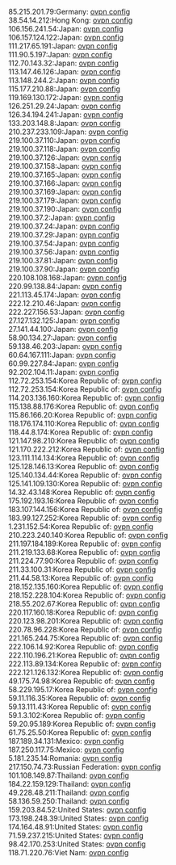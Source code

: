 85.215.201.79:Germany: [ovpn config](vpn/85_215_201_79.ovpn)  
38.54.14.212:Hong Kong: [ovpn config](vpn/38_54_14_212.ovpn)  
106.156.241.54:Japan: [ovpn config](vpn/106_156_241_54.ovpn)  
106.157.124.122:Japan: [ovpn config](vpn/106_157_124_122.ovpn)  
111.217.65.191:Japan: [ovpn config](vpn/111_217_65_191.ovpn)  
111.90.5.197:Japan: [ovpn config](vpn/111_90_5_197.ovpn)  
112.70.143.32:Japan: [ovpn config](vpn/112_70_143_32.ovpn)  
113.147.46.126:Japan: [ovpn config](vpn/113_147_46_126.ovpn)  
113.148.244.2:Japan: [ovpn config](vpn/113_148_244_2.ovpn)  
115.177.210.88:Japan: [ovpn config](vpn/115_177_210_88.ovpn)  
119.169.130.172:Japan: [ovpn config](vpn/119_169_130_172.ovpn)  
126.251.29.24:Japan: [ovpn config](vpn/126_251_29_24.ovpn)  
126.34.194.241:Japan: [ovpn config](vpn/126_34_194_241.ovpn)  
133.203.148.8:Japan: [ovpn config](vpn/133_203_148_8.ovpn)  
210.237.233.109:Japan: [ovpn config](vpn/210_237_233_109.ovpn)  
219.100.37.110:Japan: [ovpn config](vpn/219_100_37_110.ovpn)  
219.100.37.118:Japan: [ovpn config](vpn/219_100_37_118.ovpn)  
219.100.37.126:Japan: [ovpn config](vpn/219_100_37_126.ovpn)  
219.100.37.158:Japan: [ovpn config](vpn/219_100_37_158.ovpn)  
219.100.37.165:Japan: [ovpn config](vpn/219_100_37_165.ovpn)  
219.100.37.166:Japan: [ovpn config](vpn/219_100_37_166.ovpn)  
219.100.37.169:Japan: [ovpn config](vpn/219_100_37_169.ovpn)  
219.100.37.179:Japan: [ovpn config](vpn/219_100_37_179.ovpn)  
219.100.37.190:Japan: [ovpn config](vpn/219_100_37_190.ovpn)  
219.100.37.2:Japan: [ovpn config](vpn/219_100_37_2.ovpn)  
219.100.37.24:Japan: [ovpn config](vpn/219_100_37_24.ovpn)  
219.100.37.29:Japan: [ovpn config](vpn/219_100_37_29.ovpn)  
219.100.37.54:Japan: [ovpn config](vpn/219_100_37_54.ovpn)  
219.100.37.56:Japan: [ovpn config](vpn/219_100_37_56.ovpn)  
219.100.37.81:Japan: [ovpn config](vpn/219_100_37_81.ovpn)  
219.100.37.90:Japan: [ovpn config](vpn/219_100_37_90.ovpn)  
220.108.108.168:Japan: [ovpn config](vpn/220_108_108_168.ovpn)  
220.99.138.84:Japan: [ovpn config](vpn/220_99_138_84.ovpn)  
221.113.45.174:Japan: [ovpn config](vpn/221_113_45_174.ovpn)  
222.12.210.46:Japan: [ovpn config](vpn/222_12_210_46.ovpn)  
222.227.156.53:Japan: [ovpn config](vpn/222_227_156_53.ovpn)  
27.127.132.125:Japan: [ovpn config](vpn/27_127_132_125.ovpn)  
27.141.44.100:Japan: [ovpn config](vpn/27_141_44_100.ovpn)  
58.90.134.27:Japan: [ovpn config](vpn/58_90_134_27.ovpn)  
59.138.46.203:Japan: [ovpn config](vpn/59_138_46_203.ovpn)  
60.64.167.111:Japan: [ovpn config](vpn/60_64_167_111.ovpn)  
60.99.227.84:Japan: [ovpn config](vpn/60_99_227_84.ovpn)  
92.202.104.11:Japan: [ovpn config](vpn/92_202_104_11.ovpn)  
112.72.253.154:Korea Republic of: [ovpn config](vpn/112_72_253_154.ovpn)  
112.72.253.154:Korea Republic of: [ovpn config](vpn/112_72_253_154.ovpn)  
114.203.136.160:Korea Republic of: [ovpn config](vpn/114_203_136_160.ovpn)  
115.138.88.176:Korea Republic of: [ovpn config](vpn/115_138_88_176.ovpn)  
115.86.166.20:Korea Republic of: [ovpn config](vpn/115_86_166_20.ovpn)  
118.176.174.110:Korea Republic of: [ovpn config](vpn/118_176_174_110.ovpn)  
118.44.8.174:Korea Republic of: [ovpn config](vpn/118_44_8_174.ovpn)  
121.147.98.210:Korea Republic of: [ovpn config](vpn/121_147_98_210.ovpn)  
121.170.222.212:Korea Republic of: [ovpn config](vpn/121_170_222_212.ovpn)  
123.111.114.134:Korea Republic of: [ovpn config](vpn/123_111_114_134.ovpn)  
125.128.146.13:Korea Republic of: [ovpn config](vpn/125_128_146_13.ovpn)  
125.140.134.44:Korea Republic of: [ovpn config](vpn/125_140_134_44.ovpn)  
125.141.109.130:Korea Republic of: [ovpn config](vpn/125_141_109_130.ovpn)  
14.32.43.148:Korea Republic of: [ovpn config](vpn/14_32_43_148.ovpn)  
175.192.193.16:Korea Republic of: [ovpn config](vpn/175_192_193_16.ovpn)  
183.107.144.156:Korea Republic of: [ovpn config](vpn/183_107_144_156.ovpn)  
183.99.127.252:Korea Republic of: [ovpn config](vpn/183_99_127_252.ovpn)  
1.231.152.54:Korea Republic of: [ovpn config](vpn/1_231_152_54.ovpn)  
210.223.240.140:Korea Republic of: [ovpn config](vpn/210_223_240_140.ovpn)  
211.197.184.189:Korea Republic of: [ovpn config](vpn/211_197_184_189.ovpn)  
211.219.133.68:Korea Republic of: [ovpn config](vpn/211_219_133_68.ovpn)  
211.224.77.90:Korea Republic of: [ovpn config](vpn/211_224_77_90.ovpn)  
211.33.100.31:Korea Republic of: [ovpn config](vpn/211_33_100_31.ovpn)  
211.44.58.13:Korea Republic of: [ovpn config](vpn/211_44_58_13.ovpn)  
218.152.135.160:Korea Republic of: [ovpn config](vpn/218_152_135_160.ovpn)  
218.152.228.104:Korea Republic of: [ovpn config](vpn/218_152_228_104.ovpn)  
218.55.202.67:Korea Republic of: [ovpn config](vpn/218_55_202_67.ovpn)  
220.117.160.18:Korea Republic of: [ovpn config](vpn/220_117_160_18.ovpn)  
220.123.98.201:Korea Republic of: [ovpn config](vpn/220_123_98_201.ovpn)  
220.78.96.228:Korea Republic of: [ovpn config](vpn/220_78_96_228.ovpn)  
221.165.244.75:Korea Republic of: [ovpn config](vpn/221_165_244_75.ovpn)  
222.106.14.92:Korea Republic of: [ovpn config](vpn/222_106_14_92.ovpn)  
222.110.196.21:Korea Republic of: [ovpn config](vpn/222_110_196_21.ovpn)  
222.113.89.134:Korea Republic of: [ovpn config](vpn/222_113_89_134.ovpn)  
222.121.126.132:Korea Republic of: [ovpn config](vpn/222_121_126_132.ovpn)  
49.175.74.98:Korea Republic of: [ovpn config](vpn/49_175_74_98.ovpn)  
58.229.195.17:Korea Republic of: [ovpn config](vpn/58_229_195_17.ovpn)  
59.11.116.35:Korea Republic of: [ovpn config](vpn/59_11_116_35.ovpn)  
59.13.111.43:Korea Republic of: [ovpn config](vpn/59_13_111_43.ovpn)  
59.1.3.102:Korea Republic of: [ovpn config](vpn/59_1_3_102.ovpn)  
59.20.95.189:Korea Republic of: [ovpn config](vpn/59_20_95_189.ovpn)  
61.75.25.50:Korea Republic of: [ovpn config](vpn/61_75_25_50.ovpn)  
187.189.34.131:Mexico: [ovpn config](vpn/187_189_34_131.ovpn)  
187.250.117.75:Mexico: [ovpn config](vpn/187_250_117_75.ovpn)  
5.181.235.14:Romania: [ovpn config](vpn/5_181_235_14.ovpn)  
217.150.74.73:Russian Federation: [ovpn config](vpn/217_150_74_73.ovpn)  
101.108.149.87:Thailand: [ovpn config](vpn/101_108_149_87.ovpn)  
184.22.159.129:Thailand: [ovpn config](vpn/184_22_159_129.ovpn)  
49.228.48.211:Thailand: [ovpn config](vpn/49_228_48_211.ovpn)  
58.136.59.250:Thailand: [ovpn config](vpn/58_136_59_250.ovpn)  
159.203.84.52:United States: [ovpn config](vpn/159_203_84_52.ovpn)  
173.198.248.39:United States: [ovpn config](vpn/173_198_248_39.ovpn)  
174.164.48.91:United States: [ovpn config](vpn/174_164_48_91.ovpn)  
71.59.237.215:United States: [ovpn config](vpn/71_59_237_215.ovpn)  
98.42.170.253:United States: [ovpn config](vpn/98_42_170_253.ovpn)  
118.71.220.76:Viet Nam: [ovpn config](vpn/118_71_220_76.ovpn)  
